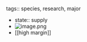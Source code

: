 tags:: species, research, major

- state:: supply
- ![image.png](https://peach-geographical-bat-397.mypinata.cloud/ipfs/Qmf7w8oJDdEqdeRkpsVjDGeGM4gZouyV3TTEJspJzV1XGX)
- [[high margin]]